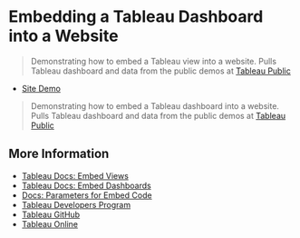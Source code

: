 # Embedding a Tableau Dashboard into a Website


> Demonstrating how to embed a Tableau view into a website.
> Pulls Tableau dashboard and data from the public demos at [Tableau Public](https://public.tableau.com/en-us/gallery/?tab=viz-of-the-day&type=viz-of-the-day)
- [Site Demo](https://edwardrutz.github.io/tableau-embed-site/)

> Demonstrating how to embed a Tableau dashboard into a website.
> Pulls Tableau dashboard and data from the public demos at [Tableau Public](https://public.tableau.com/en-us/s/)


## More Information

- [Tableau Docs: Embed Views](https://help.tableau.com/current/pro/desktop/en-us/embed.htm)
- [Tableau Docs: Embed Dashboards](https://help.tableau.com/current/pro/desktop/en-us/embed_dashboard.htm)
- [Docs: Parameters for Embed Code](https://help.tableau.com/current/pro/desktop/en-us/embed_list.htm)
- [Tableau Developers Program](https://community.tableau.com/community/developers/overview?_ga=2.172033507.118975520.1568813733-1711348075.1568813733)
- [Tableau GitHub](https://github.com/tableau)
- [Tableau Online](https://www.tableau.com/products/cloud-bi)